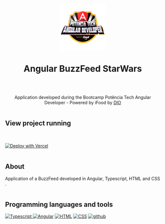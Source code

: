 <div align="center"><img align="" width="150px" src="/angular-developer.png">
  
 # Angular BuzzFeed StarWars

<br /><br />

  Application developed during the Bootcamp Potência Tech Angular Developer - Powered by iFood by [DIO](https://web.dio.me/) <br /><br />

</div> 

##  View project running 
  
 <br /><br /> [![Deploy with Vercel](https://vercel.com/button)](https://angular-buzzfeed-cgwcd65fc-zwiicker.vercel.app/)<br /><br />

## About
  
Application of a BuzzFeed developed in Angular, Typescript, HTML and CSS . <br /><br /> 
    
## Programming languages and tools

<p align="left">
    <a href="https://github.com/Zwiicker?tab=repositories&q=&type=&language=typescript&sort="><img src="https://img.shields.io/badge/TypeScript-007ACC?style=for-the-badge&logo=typescript&logoColor=white" alt="Typescript"/</a> 
   <a href="https://github.com/Zwiicker?tab=repositories&q=&type=&language=angular&sort="><img src="https://img.shields.io/badge/Angular-DD0031?style=for-the-badge&logo=angular&logoColor=white" alt="Angular"/></a> 
  <a href="https://github.com/Zwiicker?tab=repositories&q=&type=&language=html&sort="><img src="https://img.shields.io/badge/HTML5-E34F26?style=for-the-badge&logo=html5&logoColor=white" alt="HTML"/></a>
   <a href="https://github.com/Zwiicker?tab=repositories&q=&type=&language=css&sort="><img src="https://img.shields.io/badge/CSS-239120?&style=for-the-badge&logo=css3&logoColor=white" alt="CSS"/></a>
  <a href="https://github.com/">
  <img src="https://img.shields.io/badge/GitHub-100000?style=for-the-badge&logo=github&logoColor=white" alt="github"/>
  </a>
  
</p>
<br /><br />
